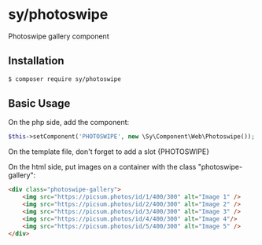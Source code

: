 # sy/photoswipe

Photoswipe gallery component

## Installation

```bash
$ composer require sy/photoswipe
```

## Basic Usage

On the php side, add the component:
```php
$this->setComponent('PHOTOSWIPE', new \Sy\Component\Web\Photoswipe());
```

On the template file, don't forget to add a slot {PHOTOSWIPE}

On the html side, put images on a container with the class "photoswipe-gallery":
```html
<div class="photoswipe-gallery">
	<img src="https://picsum.photos/id/1/400/300" alt="Image 1" />
	<img src="https://picsum.photos/id/2/400/300" alt="Image 2" />
	<img src="https://picsum.photos/id/3/400/300" alt="Image 3" />
	<img src="https://picsum.photos/id/4/400/300" alt="Image 4"/>
	<img src="https://picsum.photos/id/5/400/300" alt="Image 5" />
</div>
```